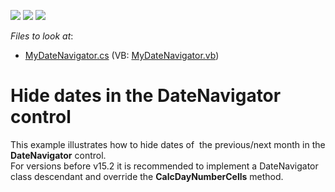 <!-- default badges list -->
![](https://img.shields.io/endpoint?url=https://codecentral.devexpress.com/api/v1/VersionRange/128633673/13.1.4%2B)
[![](https://img.shields.io/badge/Open_in_DevExpress_Support_Center-FF7200?style=flat-square&logo=DevExpress&logoColor=white)](https://supportcenter.devexpress.com/ticket/details/E412)
[![](https://img.shields.io/badge/📖_How_to_use_DevExpress_Examples-e9f6fc?style=flat-square)](https://docs.devexpress.com/GeneralInformation/403183)
<!-- default badges end -->
<!-- default file list -->
*Files to look at*:

* [MyDateNavigator.cs](./CS/DateNavigator-S92168/MyDateNavigator.cs) (VB: [MyDateNavigator.vb](./VB/DateNavigator-S92168/MyDateNavigator.vb))
<!-- default file list end -->
# Hide dates in the DateNavigator control


<p>This example illustrates how to hide dates of  the previous/next month in the <strong>DateNavigator</strong> control.<br />For versions before v15.2 it is recommended to implement a DateNavigator class descendant and override the <strong>CalcDayNumberCells</strong> method. <br /><br /></p>

<br/>


